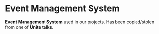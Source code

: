 # Event Management System
**Event Management System** used in our projects. Has been copied/stolen from one of **Unite talks**.
